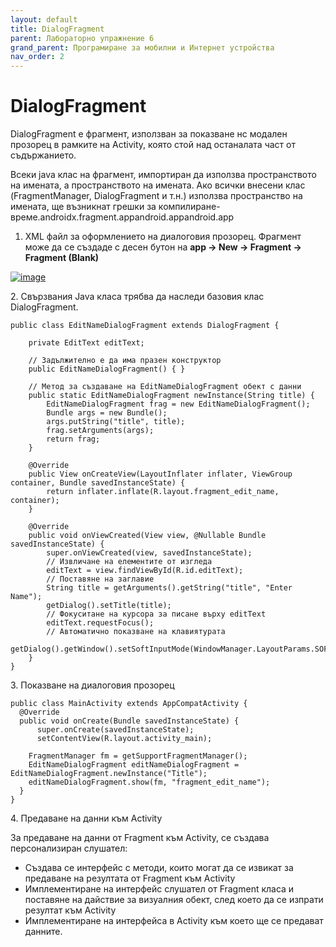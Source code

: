 ```yaml
---
layout: default
title: DialogFragment
parent: Лабораторно упражнение 6
grand_parent: Програмиране за мобилни и Интернет устройства
nav_order: 2
---
```

# DialogFragment

DialogFragment е фрагмент, използван за показване нс модален прозорец в рамките на Activity, която стой над останалата част от съдържанието.

Всеки java клас на фрагмент, импортиран да използва пространството на имената, а пространството на имената. Ако всички внесени клас (FragmentManager, DialogFragment и т.н.) използва пространство на имената, ще възникнат грешки за компилиране-време.androidx.fragment.appandroid.appandroid.app

1. XML файл за оформлението на диалоговия прозорец. Фрагмент може да се създаде с десен бутон на **app -> New -> Fragment -> Fragment (Blank)**

[![image](https://user-images.githubusercontent.com/10382663/78098928-167bae80-73e9-11ea-9ff2-56f09a1e8855.png)](https://user-images.githubusercontent.com/10382663/78098928-167bae80-73e9-11ea-9ff2-56f09a1e8855.png)

2\. Свързвания Java класа трябва да наследи базовия клас DialogFragment.

```
public class EditNameDialogFragment extends DialogFragment {

	private EditText еditText;

    // Задължително е да има празен конструктор
	public EditNameDialogFragment() { }
	
    // Метод за създаване на EditNameDialogFragment обект с данни
	public static EditNameDialogFragment newInstance(String title) {
		EditNameDialogFragment frag = new EditNameDialogFragment();
		Bundle args = new Bundle();
		args.putString("title", title);
		frag.setArguments(args);
		return frag;
	}

	@Override
	public View onCreateView(LayoutInflater inflater, ViewGroup container, Bundle savedInstanceState) {
		return inflater.inflate(R.layout.fragment_edit_name, container);
	}

	@Override
	public void onViewCreated(View view, @Nullable Bundle savedInstanceState) {
		super.onViewCreated(view, savedInstanceState);
		// Извличане на елементите от изгледа
		еditText = view.findViewById(R.id.editText);
		// Поставяне на заглавие
		String title = getArguments().getString("title", "Enter Name");
		getDialog().setTitle(title);
		// Фокуситане на курсора за писане върху еditText
		еditText.requestFocus();
        // Автоматично показване на клавиятурата
		getDialog().getWindow().setSoftInputMode(WindowManager.LayoutParams.SOFT_INPUT_STATE_VISIBLE);
	}
}
```

3\. Показване на диалоговия прозорец

```
public class MainActivity extends AppCompatActivity {
  @Override
  public void onCreate(Bundle savedInstanceState) {
      super.onCreate(savedInstanceState);
      setContentView(R.layout.activity_main);
      
    FragmentManager fm = getSupportFragmentManager();
    EditNameDialogFragment editNameDialogFragment = EditNameDialogFragment.newInstance("Title");
    editNameDialogFragment.show(fm, "fragment_edit_name");
  }
}
```

4\. Предаване на данни към Activity

За предаване на данни от Fragment към Activity, се създава персонализиран слушател:

* Създава се интерфейс с методи, които могат да се извикат за предаване на резултата от Fragment към Activity
* Имплементиране на интерфейс слушател от Fragment класа и поставяне на дайствие за визуалния обект, след което да се изпрати резултат към Activity
* Имплементиране на интерфейса в Activity към което ще се предават данните.
